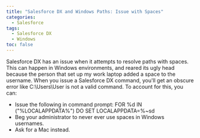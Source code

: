 ```yaml
---
title: "Salesforce DX and Windows Paths: Issue with Spaces"
categories:
  - Salesforce
tags:
  - Salesforce DX
  - Windows
toc: false
---
```


Salesforce DX has an issue when it attempts to resolve paths with spaces.  This can happen in Windows environments, and reared its ugly head because the person that set up my work laptop added a space to the username.  When you issue a Salesforce DX command, you'll get an obscure error like C:\Users\User is not a valid command.  To account for this, you can:
- Issue the following in command prompt: FOR %d IN ("%LOCALAPPDATA%") DO SET LOCALAPPDATA=%~sd
- Beg your administrator to never ever use spaces in Windows usernames.
- Ask for a Mac instead.
